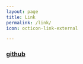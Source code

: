 ```yaml
---
layout: page
title: Link
permalink: /link/
icon: octicon-link-external

---
```


### [github](https://github.com/juyoungkim223)
